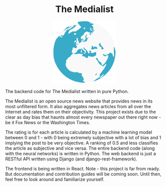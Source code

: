 <h1 align="center">The Medialist</h1>
<p align="center">
  <img alt="the medialist logo" width="200" height="200" src="staticfiles/images/earth.png">
</p>

The backend code for The Medialist written in pure Python.

The Medialist is an open source news website that provides news in its most unfiltered form. It also aggregates news articles from all over the Internet and rates them on their objectivity. This project exists due to the clear as day bias that haunts almost every newspaper out there right now - be it Fox News or the Washington Times.

The rating is for each article is calculated by a machine learning model between 0 and 1 - with 0 being extremely subjective with a lot of bias and 1 implying the post to be very objective. A ranking of 0.5 and less classifies the article as subjective and vice versa. The entire backend code (along with the neural networks) is written in Python. The web backend is just a RESTful API written using Django (and django-rest-framework).

The frontend is being written in React. Note - this project is far from ready. But documentation and contribution guides will be coming soon. Until then, feel free to look around and familiarize yourself.
